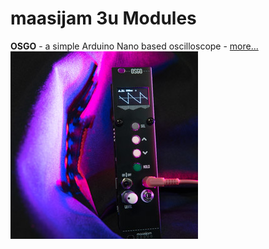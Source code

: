 <h1>maasijam 3u Modules</h1>

**OSGO** - a simple Arduino Nano based oscilloscope - [more...](https://github.com/maasijam/eurorack/tree/master/3u/osgo)<br />
![maasijam osgo module_preview](osgo/images/osgo_preview.jpg)
